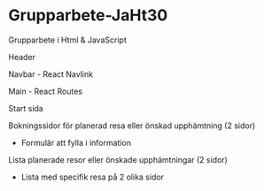 # Grupparbete-JaHt30
Grupparbete i Html &amp; JavaScript


Header

Navbar - React Navlink 

Main - React Routes



Start sida

Bokningssidor för planerad resa eller önskad upphämtning (2 sidor)
  * Formulär att fylla i information

Lista planerade resor eller önskade upphämtningar (2 sidor)
  * Lista med specifik resa på 2 olika sidor

